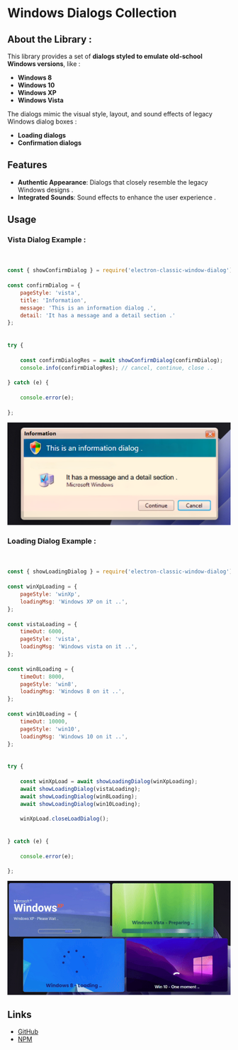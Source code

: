 # Windows Dialogs Collection 

## About the Library :

This library provides a set of **dialogs styled to emulate old-school Windows versions**, like :

- **Windows 8**
- **Windows 10**
- **Windows XP**
- **Windows Vista**

The dialogs mimic the visual style, layout, and sound effects of legacy Windows dialog boxes :

- **Loading dialogs**
- **Confirmation dialogs**

## Features

- **Authentic Appearance**: Dialogs that closely resemble the legacy Windows designs .
- **Integrated Sounds**: Sound effects to enhance the user experience .


## Usage

### Vista Dialog Example : 


```javascript


const { showConfirmDialog } = require('electron-classic-window-dialog');

const confirmDialog = {
    pageStyle: 'vista',
    title: 'Information',
    message: 'This is an information dialog .',
    detail: 'It has a message and a detail section .'
};


try {

    const confirmDialogRes = await showConfirmDialog(confirmDialog);
    console.info(confirmDialogRes); // cancel, continue, close ..

} catch (e) {

    console.error(e);

};


```
![Info Dialog Image](https://github.com/Avri-Here/classicWindowDialogs/blob/main/demos/vistaDialog.png)



### Loading Dialog Example : 


```javascript


const { showLoadingDialog } = require('electron-classic-window-dialog');

const winXpLoading = {
    pageStyle: 'winXp',
    loadingMsg: 'Windows XP on it ..',
};

const vistaLoading = {
    timeOut: 6000,
    pageStyle: 'vista',
    loadingMsg: 'Windows vista on it ..',
};

const win8Loading = {
    timeOut: 8000,
    pageStyle: 'win8',
    loadingMsg: 'Windows 8 on it ..',
};

const win10Loading = {
    timeOut: 10000,
    pageStyle: 'win10',
    loadingMsg: 'Windows 10 on it ..',
};


try {

    const winXpLoad = await showLoadingDialog(winXpLoading);
    await showLoadingDialog(vistaLoading);
    await showLoadingDialog(win8Loading);
    await showLoadingDialog(win10Loading);
    
    winXpLoad.closeLoadDialog();


} catch (e) {

    console.error(e);

};


```
![Info Dialog Image](https://github.com/Avri-Here/classicWindowDialogs/blob/main/demos/loadDialogs.gif)


## Links

- [GitHub ](https://github.com/Avri-Here/classicWindowDialogs)
- [NPM ](https://www.npmjs.com/package/electron-classic-window-dialog)


